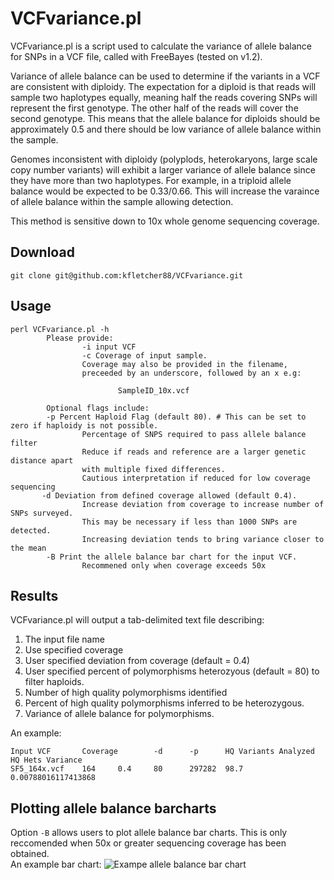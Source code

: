# VCFvariance.pl

VCFvariance.pl is a script used to calculate the variance of allele balance for SNPs in a VCF file, called with FreeBayes (tested on v1.2).

Variance of allele balance can be used to determine if the variants in a VCF are consistent with diploidy. The expectation for a diploid is that reads will sample two haplotypes equally, meaning half the reads covering SNPs will represent the first genotype. The other half of the reads will cover the second genotype. This means that the allele balance for diploids should be approximately 0.5 and there should be low variance of allele balance within the sample.

Genomes inconsistent with diploidy (polyplods, heterokaryons, large scale copy number variants) will exhibit a larger variance of allele balance since they have more than two haplotypes. For example, in a triploid allele balance would be expected to be 0.33/0.66. This will increase the varaince of allele balance within the sample allowing detection.

This method is sensitive down to 10x whole genome sequencing coverage.

## Download
`git clone git@github.com:kfletcher88/VCFvariance.git`

## Usage
```
perl VCFvariance.pl -h
        Please provide:
                -i input VCF
                -c Coverage of input sample.
                Coverage may also be provided in the filename,
                preceeded by an underscore, followed by an x e.g:

                        SampleID_10x.vcf

        Optional flags include:
        -p Percent Haploid Flag (default 80). # This can be set to zero if haploidy is not possible.
                Percentage of SNPS required to pass allele balance filter
                Reduce if reads and reference are a larger genetic distance apart
                with multiple fixed differences.
                Cautious interpretation if reduced for low coverage sequencing
       -d Deviation from defined coverage allowed (default 0.4).
                Increase deviation from coverage to increase number of SNPs surveyed.
                This may be necessary if less than 1000 SNPs are detected.
                Increasing deviation tends to bring variance closer to the mean
        -B Print the allele balance bar chart for the input VCF.
                Recommened only when coverage exceeds 50x
```

## Results
VCFvariance.pl will output a tab-delimited text file describing:
1. The input file name
2. Use specified coverage
3. User specified deviation from coverage (default = 0.4)
4. User specified percent of polymorphisms heterozyous (default = 80) to filter haploids.
5. Number of high quality polymorphisms identified
6. Percent of high quality polymorphisms inferred to be heterozygous.
7. Variance of allele balance for polymorphisms.

An example:
```
Input VCF       Coverage        -d      -p      HQ Variants Analyzed    HQ Hets Variance
SF5_164x.vcf    164     0.4     80      297282  98.7    0.00788016117413868
```

## Plotting allele balance barcharts
Option `-B` allows users to plot allele balance bar charts. This is only reccomended when 50x or greater sequencing coverage has been obtained.\
An example bar chart:
![Exampe allele balance bar chart](./images/SF5_164x.png)
